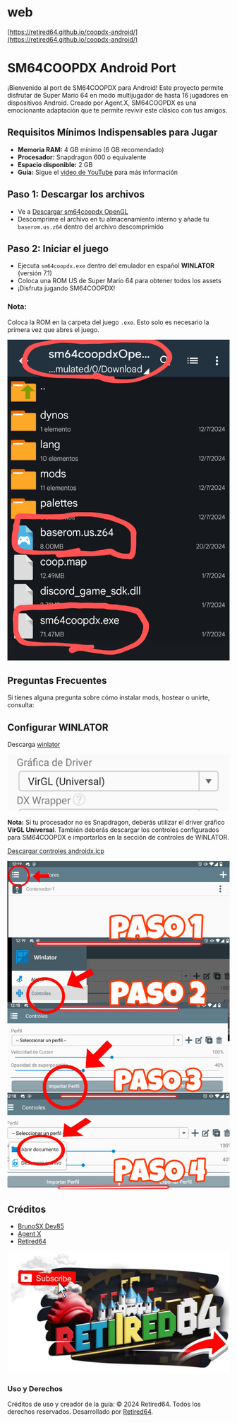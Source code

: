 # web
[https://retired64.github.io/coopdx-android/](https://retired64.github.io/coopdx-android/)
# SM64COOPDX Android Port

¡Bienvenido al port de SM64COOPDX para Android! Este proyecto permite disfrutar de Super Mario 64 en modo multijugador de hasta 16 jugadores en dispositivos Android. Creado por Agent.X, SM64COOPDX es una emocionante adaptación que te permite revivir este clásico con tus amigos.

## Requisitos Mínimos Indispensables para Jugar

- **Memoria RAM:** 4 GB mínimo (6 GB recomendado)
- **Procesador:** Snapdragon 600 o equivalente
- **Espacio disponible:** 2 GB
- **Guía:** Sigue el [video de YouTube](https://youtu.be/BNsbLSQZ6Ik) para más información

## Paso 1: Descargar los archivos

- Ve a [Descargar sm64coopdx OpenGL](https://www.mediafire.com/file/cub99on08nph8or/sm64coopdx_v1.0_Windows_OpenGL.zip/file)
- Descomprime el archivo en tu almacenamiento interno y añade tu `baserom.us.z64` dentro del archivo descomprimido

## Paso 2: Iniciar el juego

- Ejecuta `sm64coopdx.exe` dentro del emulador en español **WINLATOR** (versión 7.1)
- Coloca una ROM US de Super Mario 64 para obtener todos los assets
- ¡Disfruta jugando SM64COOPDX!

### Nota:
Coloca la ROM en la carpeta del juego `.exe`. Esto solo es necesario la primera vez que abres el juego.

![Descripción de la imagen](rom.png)

## Preguntas Frecuentes

Si tienes alguna pregunta sobre cómo instalar mods, hostear o unirte, consulta:

## Configurar WINLATOR

Descarga [winlator](https://www.mediafire.com/file/gickqu6pm5mw1yc/win-es_src.apk/file)

![VirGL sm64coopdx Android tutorial](im/virgl.png)

**Nota:** Si tu procesador no es Snapdragon, deberás utilizar el driver gráfico **VirGL Universal**. También deberás descargar los controles configurados para SM64COOPDX e importarlos en la sección de controles de WINLATOR.

[Descargar controles androidx.icp](androidx.icp)

![Controles SM64COOPDX Android tutorial](im/pasos.png)

## Créditos

- [BrunoSX Dev85](https://winlator.org)
- [Agent X](https://sm64coopdx.com)
- [Retired64](https://youtube.com/@retired64)

![Retired64 on Youtube sm64coopdx](retired64.png)

### Uso y Derechos

Créditos de uso y creador de la guía: © 2024 Retired64. Todos los derechos reservados. Desarrollado por [Retired64](https://retired64.github.io/coopdx-android).
